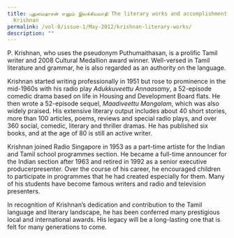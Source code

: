 ```yaml
---
title: புதுமைதாசன் எனும் இலக்கியவாதி The literary works and accomplishments of P
  Krishnan
permalink: /vol-8/issue-1/May-2012/krishnan-literary-works/
description: ""
---
```

P. Krishnan, who uses the pseudonym Puthumaithasan, is a prolific Tamil writer and 2008 Cultural Medallion award winner. Well-versed in Tamil literature and grammar, he is also regarded as an authority on the language.
 
Krishnan started writing professionally in 1951 but rose to prominence in the mid-1960s with his radio play *Adukkuveettu Annaasamy*, a 52-episode comedic drama based on life in Housing and Development Board flats. He then wrote a 52-episode sequel, *Maadiveettu Mangalam*, which was also widely praised. His extensive literary output includes about 40 short stories, more than 100 articles, poems, reviews and special radio plays, and over 360 social, comedic, literary and thriller dramas. He has published six books, and at 
the age of 80 is still an active writer.

Krishnan joined Radio Singapore in 1953 as a part-time artiste for the Indian and Tamil school programmes section. He became a full-time announcer for the Indian section after 1963 and retired in 1992 as a senior executive producerpresenter. Over the course of his career, he encouraged children to participate in programmes that he had created especially for them. Many of his students have become famous writers and radio and television presenters.

In recognition of Krishnan’s dedication and contribution to the Tamil language and literary landscape, he has been conferred many prestigious local and international awards. His legacy will be a long-lasting one that is felt for many generations to come.

















